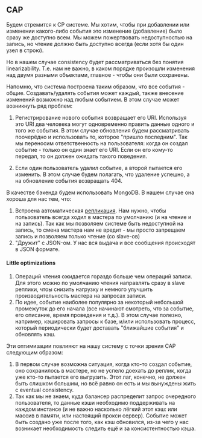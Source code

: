 ## CAP

Будем стремится к CP системе. Мы хотим, чтобы при добавлении или изменении какого-либо события
это изменение (добавление) было сразу же доступно всем. Мы можем пожертвовать недоступностью на запись,
но чтение должно быть доступно всегда (если хотя бы один узел в строю).

Но в нашем случае consistency будет рассматриваться без понятия linearizability. Т.е. нам не важно, в каком порядке
произошли изменения над двумя разными объектами, главное - чтобы они были сохранены.

Напомню, что система построена таким образом, что все события - общие. Создавать/удалять события может каждый,
также внесение изменений возможно над любым событием. В этом случае может возникнуть ряд проблем:

1) Регистрирование нового события возвращает его URI. Используя это URI два человека могут одновременно править данные
одного и того же события. В этом случае обновления будем рассматривать поочерёдно и использовать то, которое "пришло последним".
Так мы переносим ответственность на пользователя: когда он создал событие - только он один знает его URI.
Если он его кому-то передал, то он должен ожидать такого поведения.

2) Если один пользователь удалил событие, а второй пытается его изменить. В этом случае будем полагать, что удаление успешно, а на
обновление события возвращать 404.

В качестве бэкенда будем использовать MongoDB. В нашем случае она хороша для нас тем, что:
1) Встроена автоматическая [репликация](https://docs.mongodb.com/manual/replication/#replication-in-mongodb).
Нам нужно, чтобы пользователь всегда ходил в мастера по умолчанию (и на чтение и на запись). Так как мы позволяем системе быть 
недоступной на запись, то смена мастера нам не вредит - мы просто запрещаем запись и позволяем только чтение (со slave-ов)
2) "Дружит" с JSON-ом. У нас вся выдача и все сообщения происходят в JSON формате.


#### Little optimizations
1) Операций чтения ожидается гораздо больше чем операций записи. Для этого можно по умолчанию чтения направлять сразу в slave
реплики, чтоы снизить нагрузку и немного улучшить производительность мастера на запросах записи.
2) По идее, событие наиболее популярно за некоторый небольшой промежуток до его начала (все начинают смотреть, что за событие,
его описание, время проведения и т.д.). В этом случае полезно, например, кэшировать запросы к базе, и/или использовать процесс,
который периодически будет доставать "ближайшие события" и обновлять кэш.

Эти оптимизации повлияют на нашу систему с точки зрения CAP следующим образом:
1) В первом случае возможна ситуация, когда кто-то создал событие, оно сохранилось в мастере, но не успело доехать до реплик, когда уже кто-то пытается его выгрузить. Этот лаг, конечно, не должен быть слишком большим, но всё равно он есть и мы вынуждены жить с eventual consistency.
2) Так как мы не знаем, куда балансер распределит запрос очередного пользователя, то данные кэши необходимо поддерживать на каждом инстансе (и не важно насколько лёгкий этот кэш: или массив в памяти, или настоящий прокси сервер). Событие может быть создано уже после того, как кэш обновился, из-за чего у нас возникает необходимость следить ещё и за консистентностью кэша.
